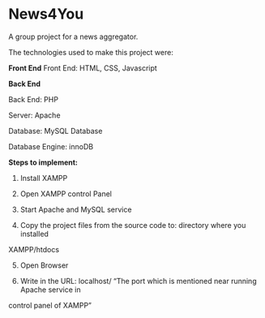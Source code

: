 # News4You
A group project for a news aggregator. 

The technologies used to make this project were:

**Front End**
Front End: HTML, CSS, Javascript

**Back End**

Back End: PHP

Server: Apache

Database: MySQL Database

Database Engine: innoDB

**Steps to implement:**

1. Install XAMPP

2. Open XAMPP control Panel

3. Start Apache and MySQL service

4. Copy the project files from the source code to: directory where you installed

XAMPP/htdocs

5. Open Browser

6. Write in the URL: localhost/ “The port which is mentioned near running Apache service in

control panel of XAMPP”
